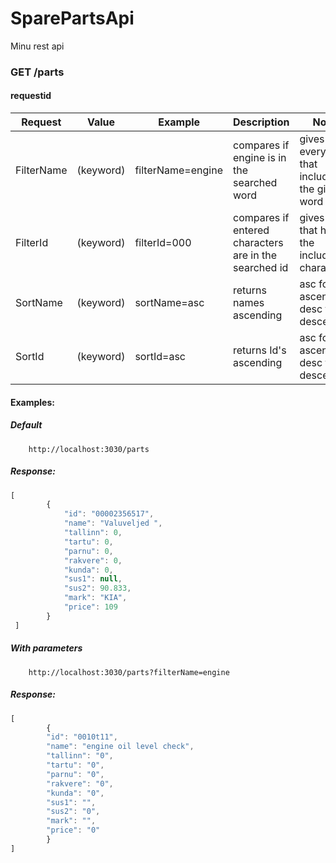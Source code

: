 # SparePartsApi

Minu rest api

### GET /parts
#### requestid
| Request | Value | Example | Description | Notes |
| ----------- | ----------- | ----------- | ----------- | ----------- |
| FilterName | (keyword) | filterName=engine | compares if engine is in the searched word | gives everything that includes the given word |
| FilterId | (keyword) | filterId=000 | compares if entered characters are in the searched id | gives Id's that have the included characters |
| SortName | (keyword) | sortName=asc | returns names ascending | asc for ascending, desc for descending |
| SortId | (keyword) | sortId=asc | returns Id's ascending | asc for ascending, desc for descending |

#### Examples:

##### Default
        http://localhost:3030/parts
    
##### Response:
```javascript
[
        {
            "id": "00002356517",
            "name": "Valuveljed ",
            "tallinn": 0,
            "tartu": 0,
            "parnu": 0,
            "rakvere": 0,
            "kunda": 0,
            "sus1": null,
            "sus2": 90.833,
            "mark": "KIA",
            "price": 109
        }
 ]

```
##### With parameters
        http://localhost:3030/parts?filterName=engine

##### Response:
```javascript
[
        {
        "id": "0010t11",
        "name": "engine oil level check",
        "tallinn": "0",
        "tartu": "0",
        "parnu": "0",
        "rakvere": "0",
        "kunda": "0",
        "sus1": "",
        "sus2": "0",
        "mark": "",
        "price": "0"
        }
]
```

